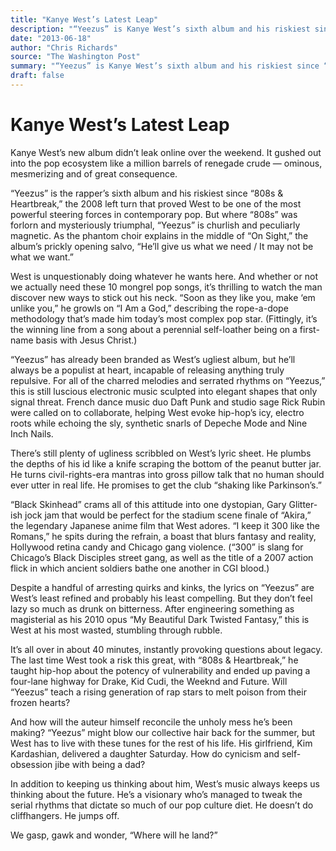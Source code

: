 ```yaml
---
title: "Kanye West’s Latest Leap"
description: "“Yeezus” is Kanye West’s sixth album and his riskiest since “808s & Heartbreak” the 2008 left turn that proved West to be one of the most powerful steering forces in contemporary pop. “On Sight,” the ..."
date: "2013-06-18"
author: "Chris Richards"
source: "The Washington Post"
summary: "“Yeezus” is Kanye West’s sixth album and his riskiest since “808s & Heartbreak” the 2008 left turn that proved West to be one of the most powerful steering forces in contemporary pop. “On Sight,” the album’s prickly opening salvo, “He’ll give us what we need / It may not be what we want” is thrilling to watch the man discover new ways to stick out his neck."
draft: false
---
```


# Kanye West’s Latest Leap

Kanye West’s new album didn’t leak online over the weekend. It gushed out into the pop ecosystem like a million barrels of renegade crude — ominous, mesmerizing and of great consequence.

“Yeezus” is the rapper’s sixth album and his riskiest since “808s & Heartbreak,” the 2008 left turn that proved West to be one of the most powerful steering forces in contemporary pop. But where “808s” was forlorn and mysteriously triumphal, “Yeezus” is churlish and peculiarly magnetic. As the phantom choir explains in the middle of “On Sight,” the album’s prickly opening salvo, “He’ll give us what we need / It may not be what we want.”

West is unquestionably doing whatever he wants here. And whether or not we actually need these 10 mongrel pop songs, it’s thrilling to watch the man discover new ways to stick out his neck. “Soon as they like you, make ‘em unlike you,” he growls on “I Am a God,” describing the rope-a-dope methodology that’s made him today’s most complex pop star. (Fittingly, it’s the winning line from a song about a perennial self-loather being on a first-name basis with Jesus Christ.)

“Yeezus” has already been branded as West’s ugliest album, but he’ll always be a populist at heart, incapable of releasing anything truly repulsive. For all of the charred melodies and serrated rhythms on “Yeezus,” this is still luscious electronic music sculpted into elegant shapes that only signal threat. French dance music duo Daft Punk and studio sage Rick Rubin were called on to collaborate, helping West evoke hip-hop’s icy, electro roots while echoing the sly, synthetic snarls of Depeche Mode and Nine Inch Nails.

There’s still plenty of ugliness scribbled on West’s lyric sheet. He plumbs the depths of his id like a knife scraping the bottom of the peanut butter jar. He turns civil-rights-era mantras into gross pillow talk that no human should ever utter in real life. He promises to get the club “shaking like Parkinson’s.”

“Black Skinhead” crams all of this attitude into one dystopian, Gary Glitter-ish jock jam that would be perfect for the stadium scene finale of “Akira,” the legendary Japanese anime film that West adores. “I keep it 300 like the Romans,” he spits during the refrain, a boast that blurs fantasy and reality, Hollywood retina candy and Chicago gang violence. (“300” is slang for Chicago’s Black Disciples street gang, as well as the title of a 2007 action flick in which ancient soldiers bathe one another in CGI blood.)

Despite a handful of arresting quirks and kinks, the lyrics on “Yeezus” are West’s least refined and probably his least compelling. But they don’t feel lazy so much as drunk on bitterness. After engineering something as magisterial as his 2010 opus “My Beautiful Dark Twisted Fantasy,” this is West at his most wasted, stumbling through rubble.

It’s all over in about 40 minutes, instantly provoking questions about legacy. The last time West took a risk this great, with “808s & Heartbreak,” he taught hip-hop about the potency of vulnerability and ended up paving a four-lane highway for Drake, Kid Cudi, the Weeknd and Future. Will “Yeezus” teach a rising generation of rap stars to melt poison from their frozen hearts?

And how will the auteur himself reconcile the unholy mess he’s been making? “Yeezus” might blow our collective hair back for the summer, but West has to live with these tunes for the rest of his life. His girlfriend, Kim Kardashian, delivered a daughter Saturday. How do cynicism and self-obsession jibe with being a dad?

In addition to keeping us thinking about him, West’s music always keeps us thinking about the future. He’s a visionary who’s managed to tweak the serial rhythms that dictate so much of our pop culture diet. He doesn’t do cliffhangers. He jumps off.

We gasp, gawk and wonder, “Where will he land?”
